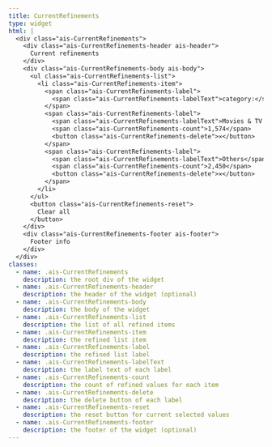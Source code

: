 ```yaml
---
title: CurrentRefinements
type: widget
html: |
  <div class="ais-CurrentRefinements">
    <div class="ais-CurrentRefinements-header ais-header">
      Current refinements
    </div>
    <div class="ais-CurrentRefinements-body ais-body">
      <ul class="ais-CurrentRefinements-list">
        <li class="ais-CurrentRefinements-item">
          <span class="ais-CurrentRefinements-label">
            <span class="ais-CurrentRefinements-labelText">category:</span>
          </span>
          <span class="ais-CurrentRefinements-label">
            <span class="ais-CurrentRefinements-labelText">Movies & TV Shows</span>
            <span class="ais-CurrentRefinements-count">1,574</span>
            <button class="ais-CurrentRefinements-delete">✕</button>
          </span>
          <span class="ais-CurrentRefinements-label">
            <span class="ais-CurrentRefinements-labelText">Others</span>
            <span class="ais-CurrentRefinements-count">2,450</span>
            <button class="ais-CurrentRefinements-delete">✕</button>
          </span>
        </li>
      </ul>
      <button class="ais-CurrentRefinements-reset">
        Clear all
      </button>
    </div>
    <div class="ais-CurrentRefinements-footer ais-footer">
      Footer info
    </div>
  </div>
classes:
  - name: .ais-CurrentRefinements
    description: the root div of the widget
  - name: .ais-CurrentRefinements-header
    description: the header of the widget (optional)
  - name: .ais-CurrentRefinements-body
    description: the body of the widget
  - name: .ais-CurrentRefinements-list
    description: the list of all refined items
  - name: .ais-CurrentRefinements-item
    description: the refined list item
  - name: .ais-CurrentRefinements-label
    description: the refined list label
  - name: .ais-CurrentRefinements-labelText
    description: the label text of each label
  - name: .ais-CurrentRefinements-count
    description: the count of refined values for each item
  - name: .ais-CurrentRefinements-delete
    description: the delete button of each label
  - name: .ais-CurrentRefinements-reset
    description: the reset button for current selected values
  - name: .ais-CurrentRefinements-footer
    description: the footer of the widget (optional)
---
```

